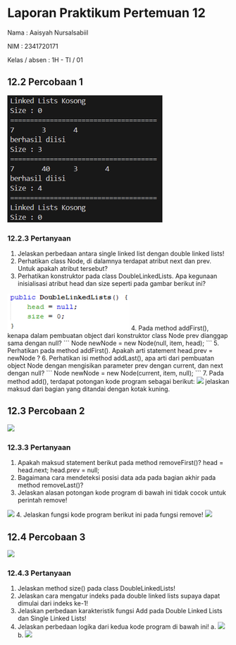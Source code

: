 # Laporan Praktikum Pertemuan 12
Nama          : Aaisyah Nursalsabiil

NIM           : 2341720171

Kelas / absen : 1H - TI / 01

## 12.2 Percobaan 1
<img src="Percobaan1.png">

### 12.2.3 Pertanyaan
1. Jelaskan perbedaan antara single linked list dengan double linked lists!
2. Perhatikan class Node, di dalamnya terdapat atribut next dan prev. Untuk apakah atribut tersebut?
3. Perhatikan konstruktor pada class DoubleLinkedLists. Apa kegunaan inisialisasi atribut head dan size seperti pada gambar berikut ini?
<img src="Pertanyaan3.1.png">
4.  Pada method addFirst(), kenapa dalam pembuatan object dari konstruktor class Node prev dianggap sama dengan null?
``` Node newNode = new Node(null, item, head); ```
5. Perhatikan pada method addFirst(). Apakah arti statement head.prev = newNode ?
6. Perhatikan isi method addLast(), apa arti dari pembuatan object Node dengan mengisikan parameter prev dengan current, dan next dengan null?
``` Node newNode = new Node(current, item, null); ```
7. Pada method add(), terdapat potongan kode program sebagai berikut:
<img src="Pertanyaan7.1.png">
jelaskan maksud dari bagian yang ditandai dengan kotak kuning.

## 12.3 Percobaan 2
<img src="Percobaan2.png">

### 12.3.3 Pertanyaan
1. Apakah maksud statement berikut pada method removeFirst()?
head = head.next;
head.prev = null;
2. Bagaimana cara mendeteksi posisi data ada pada bagian akhir pada method removeLast()?
3. Jelaskan alasan potongan kode program di bawah ini tidak cocok untuk perintah remove!
<img src="Pertanyaan3.2.png">
4. Jelaskan fungsi kode program berikut ini pada fungsi remove!
<img src="Pertanyaan4.2.png">

## 12.4 Percobaan 3
<img src="Percobaan3.png">

### 12.4.3 Pertanyaan
1. Jelaskan method size() pada class DoubleLinkedLists!
2. Jelaskan cara mengatur indeks pada double linked lists supaya dapat dimulai dari indeks ke-1!
3. Jelaskan perbedaan karakteristik fungsi Add pada Double Linked Lists dan Single Linked Lists!
4. Jelaskan perbedaan logika dari kedua kode program di bawah ini!
    a. <img src="Pertanyaan4a.png">
    b. <img src="Pertanyaan4b.png">